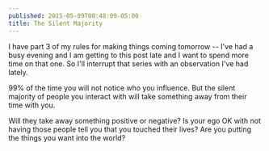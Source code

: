 ```yaml
---
published: 2015-05-09T00:48:09-05:00
title: The Silent Majority
---
```

I have part 3 of my rules for making things coming tomorrow -- I've had a busy evening and I am getting to this post late and I want to spend more time on that one. So I'll interrupt that series with an observation I've had lately.

99% of the time you will not notice who you influence. But the silent majority of people you interact with will take something away from their time with you.

Will they take away something positive or negative? Is your ego OK with not having those people tell you that you touched their lives? Are you putting the things you want into the world?